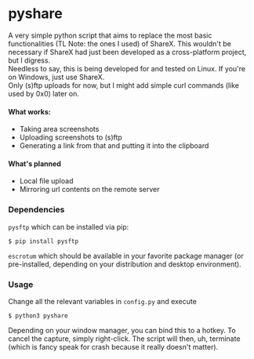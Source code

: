 # pyshare
A very simple python script that aims to replace the most basic functionalities (TL Note: the ones I used) of ShareX.
This wouldn't be necessary if ShareX had just been developed as a cross-platform project, but I digress.  
Needless to say, this is being developed for and tested on Linux. If you're on Windows, just use ShareX.\
Only (s)ftp uploads for now, but I might add simple curl commands (like used by 0x0) later on.
#### What works:
- Taking area screenshots
- Uploading screenshots to (s)ftp
- Generating a link from that and putting it into the clipboard
#### What's planned
- Local file upload
- Mirroring url contents on the remote server

### Dependencies
`pysftp` which can be installed via pip:
```
$ pip install pysftp
```
`escrotum` which should be available in your favorite package manager 
(or pre-installed, depending on your distribution and desktop environment).

### Usage
Change all the relevant variables in `config.py` and execute
```
$ python3 pyshare
```
Depending on your window manager, you can bind this to a hotkey. To cancel the capture, simply right-click. 
The script will then, uh, terminate (which is fancy speak for crash because it really doesn't matter).